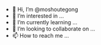 - 👋 Hi, I’m @moshoutegong
- 👀 I’m interested in ...
- 🌱 I’m currently learning ...
- 💞️ I’m looking to collaborate on ...
- 📫 How to reach me ...

<!---
moshoutegong/moshoutegong is a ✨ special ✨ repository because its `README.md` (this file) appears on your GitHub profile.
You can click the Preview link to take a look at your changes.
--->
